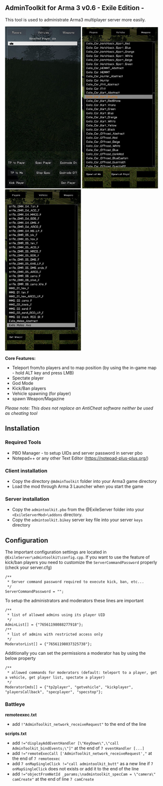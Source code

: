 ## AdminToolkit for Arma 3 v0.6 - Exile Edition -

This tool is used to administrate Arma3 multiplayer server more easily.

<img src="images/a3-atk-players.jpg" width="250" title="Manage players">
<img src="images/a3-atk-vehicles.jpg" width="250" title="Spawn vehicles">
<img src="images/a3-atk-weapons.jpg" width="250" title="Get weapons">

**Core Features:**

- Teleport from/to players and to map position (by using the in-game map - hold ALT key and press LMB)
- Spectate player
- God Mode
- Kick/Ban players
- Vehicle spawning (for player)
- spawn Weapon/Magazine

*Please note: This does not replace an AntiCheat software neither be used as cheating tool*

## Installation
### Required Tools

+ PBO Manager - to setup UIDs and server password in server pbo
+ Notepad++ or any other Text Editor (https://notepad-plus-plus.org/)

### Client installation

+ Copy the directory `@AdminToolkit` folder into your Arma3 game directory 
+ Load the mod through Arma 3 Launcher when you start the game

### Server installation

+ Copy the `admintoolkit.pbo` from the @ExileServer folder into your `<ExileServerMod>\addons` directory.
+ Copy the `admintoolkit.bikey` server key file into your server `keys` directory

## Configuration

The important configuration settings are located in `@ExileServer\admintoolkit\config.cpp`.
If you want to use the feature of  kick/ban players you need to customize the `ServerCommandPassword` properly (check your server.cfg)

```
/**
 * Server command password required to execute kick, ban, etc...
 */
ServerCommandPassword = "";
```

To setup the administrators and moderators these lines are important

```
/**
 * list of allowed admins using its player UID
 */
AdminList[] = {"76561198088277918"};
/**
 * list of admins with restricted access only
 */
ModeratorList[] = {"76561198037325738"};
```

Additionally you can set the permissions a moderator has by using the below property

```
/**
 * allowed commands for moderators (default: teleport to a player, get a vehicle, get player list, spectate a player)
 */
ModeratorCmds[] = {"tp2player", "getvehicle", "kickplayer", "playersCallback", "specplayer", "specstop"};
```
 
### Battleye

**remoteexec.txt**

+ add `!"AdminToolkit_network_receiveRequest"` to the end of the line

**scripts.txt**

+ add `!="displayAddEventHandler [\"KeyDown\",\"call AdminToolkit_bindEvents;\"]"` at the end of `7 eventHandler [...]`
+ add `!="remoteExecCall ['AdminToolkit_network_receiveRequest',"` at the end of `7 remoteexec`
+ add `7 onMapSingleClick !="call admintoolkit_butt"` as a new line if `7 onMapSingleClick` does not exists or add it to the end of the line
+ add `!="objectFromNetId _params;\nadmintoolkit_specCam = \"camera\" camCreate"` at the end of line `7 camCreate`
